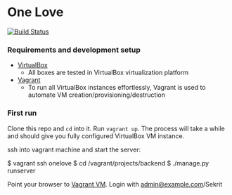 One Love
========

[![Build Status](https://travis-ci.org/one-love/ansible-one-love.svg?branch=master)](https://travis-ci.org/one-love/ansible-one-love)

### Requirements and development setup
- [VirtualBox](https://www.virtualbox.org/)
  - All boxes are tested in VirtualBox virtualization platform
- [Vagrant](http://www.vagrantup.com/)
  - To run all VirtualBox instances effortlessly, Vagrant is used to automate VM creation/provisioning/destruction

### First run
Clone this repo and `cd` into it. Run `vagrant up`. The process will take a while and should give you fully
configured VirtualBox VM instance.

ssh into vagrant machine and start the server:

  $ vagrant ssh onelove
  $ cd /vagrant/projects/backend
  $ ./manage.py runserver

Point your browser to [Vagrant VM](http://192.168.33.33/api/v1). Login with admin@example.com/Sekrit
